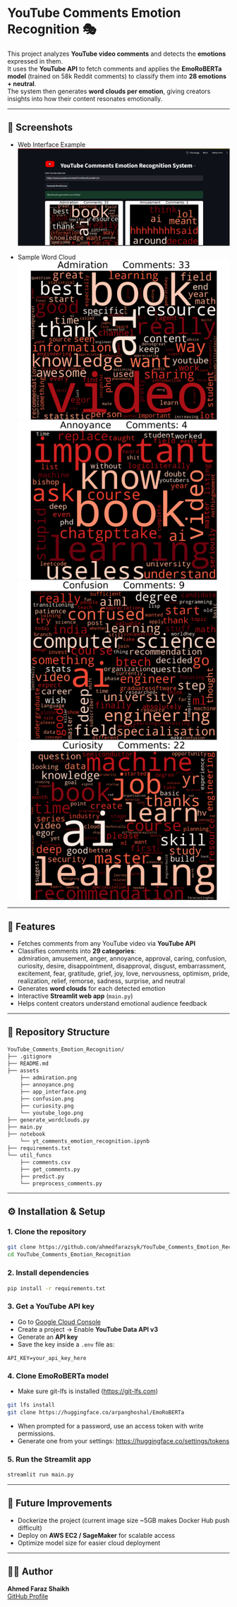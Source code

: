 # YouTube Comments Emotion Recognition 🎭  

This project analyzes **YouTube video comments** and detects the **emotions** expressed in them.  
It uses the **YouTube API** to fetch comments and applies the **EmoRoBERTa model** (trained on 58k Reddit comments) to classify them into **28 emotions + neutral**.  
The system then generates **word clouds per emotion**, giving creators insights into how their content resonates emotionally.  

---

## 📸 Screenshots  

- Web Interface Example  
![App Screenshot](assets/app_interface.png)  

- Sample Word Cloud  
![Admiration Word Cloud](assets/admiration.png)  
![Admiration Word Cloud](assets/annoyance.png)  
![Admiration Word Cloud](assets/confusion.png)  
![Admiration Word Cloud](assets/curiosity.png)  

---

## 🚀 Features  

- Fetches comments from any YouTube video via **YouTube API**  
- Classifies comments into **29 categories**:  
  admiration, amusement, anger, annoyance, approval, caring, confusion, curiosity, desire, disappointment, disapproval, disgust, embarrassment, excitement, fear, gratitude, grief, joy, love, nervousness, optimism, pride, realization, relief, remorse, sadness, surprise, and neutral  
- Generates **word clouds** for each detected emotion  
- Interactive **Streamlit web app** (`main.py`)  
- Helps content creators understand emotional audience feedback  

---

## 📂 Repository Structure  

```
YouTube_Comments_Emotion_Recognition/
├── .gitignore
├── README.md
├── assets
    ├── admiration.png
    ├── annoyance.png
    ├── app_interface.png
    ├── confusion.png
    ├── curiosity.png
    └── youtube_logo.png
├── generate_wordclouds.py
├── main.py
├── notebook
    └── yt_comments_emotion_recognition.ipynb
├── requirements.txt
└── util_funcs
    ├── comments.csv
    ├── get_comments.py
    ├── predict.py
    └── preprocess_comments.py
```

---

## ⚙️ Installation & Setup  

### 1. Clone the repository  
```bash
git clone https://github.com/ahmedfarazsyk/YouTube_Comments_Emotion_Recognition.git
cd YouTube_Comments_Emotion_Recognition
```

### 2. Install dependencies  
```bash
pip install -r requirements.txt
```

### 3. Get a YouTube API key  
- Go to [Google Cloud Console](https://console.cloud.google.com/)  
- Create a project → Enable **YouTube Data API v3**  
- Generate an **API key**  
- Save the key inside a `.env` file as:  
```
API_KEY=your_api_key_here
```

### 4. Clone EmoRoBERTa model  

- Make sure git-lfs is installed (https://git-lfs.com)
```bash
git lfs install
git clone https://huggingface.co/arpanghoshal/EmoRoBERTa
```

- When prompted for a password, use an access token with write permissions.
- Generate one from your settings: https://huggingface.co/settings/tokens


### 5. Run the Streamlit app  
```bash
streamlit run main.py
```

---

## 🔮 Future Improvements  

- Dockerize the project (current image size ~5GB makes Docker Hub push difficult)  
- Deploy on **AWS EC2 / SageMaker** for scalable access  
- Optimize model size for easier cloud deployment  

---

## 👨‍💻 Author  

**Ahmed Faraz Shaikh**  
[GitHub Profile](https://github.com/ahmedfarazsyk)  

